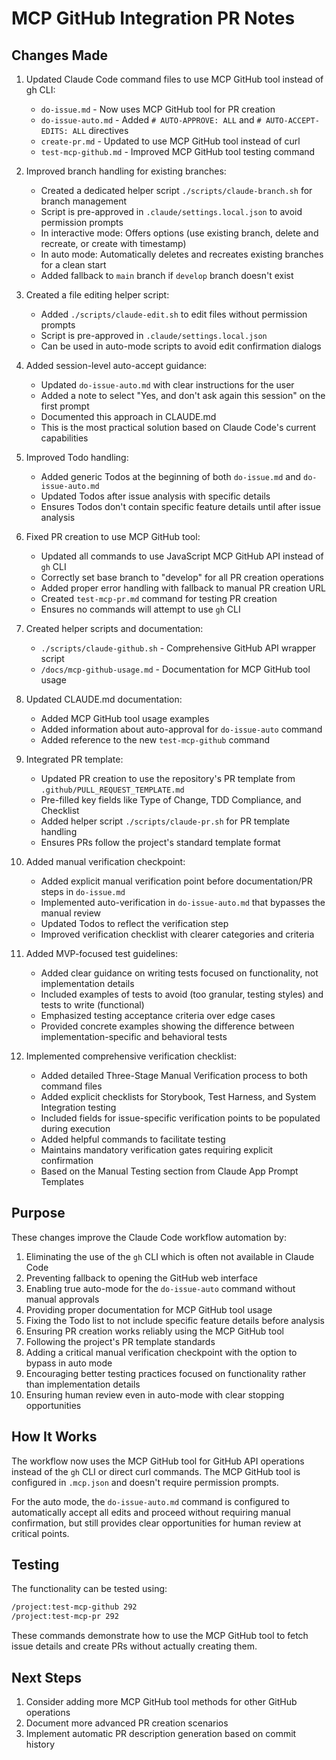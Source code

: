 # MCP GitHub Integration PR Notes

## Changes Made
1. Updated Claude Code command files to use MCP GitHub tool instead of gh CLI:
   - `do-issue.md` - Now uses MCP GitHub tool for PR creation
   - `do-issue-auto.md` - Added `# AUTO-APPROVE: ALL` and `# AUTO-ACCEPT-EDITS: ALL` directives
   - `create-pr.md` - Updated to use MCP GitHub tool instead of curl
   - `test-mcp-github.md` - Improved MCP GitHub tool testing command

2. Improved branch handling for existing branches:
   - Created a dedicated helper script `./scripts/claude-branch.sh` for branch management
   - Script is pre-approved in `.claude/settings.local.json` to avoid permission prompts
   - In interactive mode: Offers options (use existing branch, delete and recreate, or create with timestamp)
   - In auto mode: Automatically deletes and recreates existing branches for a clean start
   - Added fallback to `main` branch if `develop` branch doesn't exist

3. Created a file editing helper script:
   - Added `./scripts/claude-edit.sh` to edit files without permission prompts
   - Script is pre-approved in `.claude/settings.local.json`
   - Can be used in auto-mode scripts to avoid edit confirmation dialogs

4. Added session-level auto-accept guidance:
   - Updated `do-issue-auto.md` with clear instructions for the user
   - Added a note to select "Yes, and don't ask again this session" on the first prompt
   - Documented this approach in CLAUDE.md
   - This is the most practical solution based on Claude Code's current capabilities

5. Improved Todo handling:
   - Added generic Todos at the beginning of both `do-issue.md` and `do-issue-auto.md`
   - Updated Todos after issue analysis with specific details
   - Ensures Todos don't contain specific feature details until after issue analysis

6. Fixed PR creation to use MCP GitHub tool:
   - Updated all commands to use JavaScript MCP GitHub API instead of `gh` CLI
   - Correctly set base branch to "develop" for all PR creation operations
   - Added proper error handling with fallback to manual PR creation URL
   - Created `test-mcp-pr.md` command for testing PR creation
   - Ensures no commands will attempt to use `gh` CLI

7. Created helper scripts and documentation:
   - `./scripts/claude-github.sh` - Comprehensive GitHub API wrapper script
   - `/docs/mcp-github-usage.md` - Documentation for MCP GitHub tool usage

8. Updated CLAUDE.md documentation:
   - Added MCP GitHub tool usage examples
   - Added information about auto-approval for `do-issue-auto` command
   - Added reference to the new `test-mcp-github` command

9. Integrated PR template:
   - Updated PR creation to use the repository's PR template from `.github/PULL_REQUEST_TEMPLATE.md`
   - Pre-filled key fields like Type of Change, TDD Compliance, and Checklist
   - Added helper script `./scripts/claude-pr.sh` for PR template handling
   - Ensures PRs follow the project's standard template format

10. Added manual verification checkpoint:
    - Added explicit manual verification point before documentation/PR steps in `do-issue.md`
    - Implemented auto-verification in `do-issue-auto.md` that bypasses the manual review
    - Updated Todos to reflect the verification step
    - Improved verification checklist with clearer categories and criteria

11. Added MVP-focused test guidelines:
    - Added clear guidance on writing tests focused on functionality, not implementation details
    - Included examples of tests to avoid (too granular, testing styles) and tests to write (functional)
    - Emphasized testing acceptance criteria over edge cases
    - Provided concrete examples showing the difference between implementation-specific and behavioral tests

12. Implemented comprehensive verification checklist:
    - Added detailed Three-Stage Manual Verification process to both command files
    - Added explicit checklists for Storybook, Test Harness, and System Integration testing
    - Included fields for issue-specific verification points to be populated during execution
    - Added helpful commands to facilitate testing
    - Maintains mandatory verification gates requiring explicit confirmation
    - Based on the Manual Testing section from Claude App Prompt Templates

## Purpose
These changes improve the Claude Code workflow automation by:
1. Eliminating the use of the `gh` CLI which is often not available in Claude Code
2. Preventing fallback to opening the GitHub web interface
3. Enabling true auto-mode for the `do-issue-auto` command without manual approvals
4. Providing proper documentation for MCP GitHub tool usage
5. Fixing the Todo list to not include specific feature details before analysis
6. Ensuring PR creation works reliably using the MCP GitHub tool
7. Following the project's PR template standards
8. Adding a critical manual verification checkpoint with the option to bypass in auto mode
9. Encouraging better testing practices focused on functionality rather than implementation details
10. Ensuring human review even in auto-mode with clear stopping opportunities

## How It Works
The workflow now uses the MCP GitHub tool for GitHub API operations instead of the `gh` CLI or direct curl commands. The MCP GitHub tool is configured in `.mcp.json` and doesn't require permission prompts.

For the auto mode, the `do-issue-auto.md` command is configured to automatically accept all edits and proceed without requiring manual confirmation, but still provides clear opportunities for human review at critical points.

## Testing
The functionality can be tested using:
```bash
/project:test-mcp-github 292
/project:test-mcp-pr 292
```

These commands demonstrate how to use the MCP GitHub tool to fetch issue details and create PRs without actually creating them.

## Next Steps
1. Consider adding more MCP GitHub tool methods for other GitHub operations
2. Document more advanced PR creation scenarios
3. Implement automatic PR description generation based on commit history

